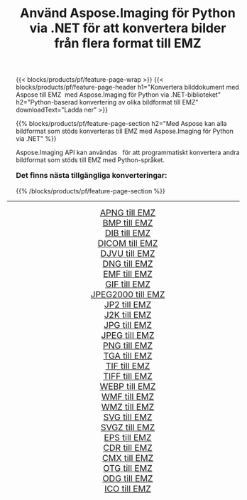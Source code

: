 ﻿---
title: Använd Aspose.Imaging för Python via .NET för att konvertera bilder från flera format till EMZ 
weight: 3920
url: /sv/python-net/conversion/to/emz/ 
lang: sv
langdirlevel: 2
locales: zh-hans,ja,it,ru,de,es,fr,nl,id,lt,pl,pt,vi,tr,ko,zh-hant,ar,hi,th,sv,cs,uk,he
description: Du kan använda Aspose.Imaging för Python via .NET-biblioteket för att konvertera från en mängd olika format till EMZ
---

{{< blocks/products/pf/feature-page-wrap >}}
{{< blocks/products/pf/feature-page-header h1="Konvertera bilddokument med Aspose till EMZ  med Aspose.Imaging för Python via .NET-biblioteket" h2="Python-baserad konvertering av olika bildformat till EMZ" downloadText="Ladda ner" >}}


{{% blocks/products/pf/feature-page-section  h2="Med Aspose kan alla bildformat som stöds konverteras till EMZ med Aspose.Imaging för Python via .NET" %}}
<p align=justify>Aspose.Imaging API kan användas   för att programmatiskt konvertera andra bildformat som stöds till EMZ med Python-språket.</p>
<h3 style="margin-top:16px;">
Det finns nästa tillgängliga konverteringar:
</h3>
{{% /blocks/products/pf/feature-page-section %}}
<div class="container-fluid productfamilypage bg-gray">
    <div class="convertypes bg-gray agp-content section">
        <div class="container">
		<hr style="margin-left:-20px;"/>
		<div class="row other-converters" style="gap: 10px;font-size: 19px;text-align:center;">
		    <div class='col-md-3 other-converter remove-lp remove-rp'><a href="/imaging/sv/python-net/conversion/apng-to-emz/" style="padding:15px;">APNG till EMZ</a></div>
<div class='col-md-3 other-converter remove-lp remove-rp'><a href="/imaging/sv/python-net/conversion/bmp-to-emz/" style="padding:15px;">BMP till EMZ</a></div>
<div class='col-md-3 other-converter remove-lp remove-rp'><a href="/imaging/sv/python-net/conversion/dib-to-emz/" style="padding:15px;">DIB till EMZ</a></div>
<div class='col-md-3 other-converter remove-lp remove-rp'><a href="/imaging/sv/python-net/conversion/dicom-to-emz/" style="padding:15px;">DICOM till EMZ</a></div>
<div class='col-md-3 other-converter remove-lp remove-rp'><a href="/imaging/sv/python-net/conversion/djvu-to-emz/" style="padding:15px;">DJVU till EMZ</a></div>
<div class='col-md-3 other-converter remove-lp remove-rp'><a href="/imaging/sv/python-net/conversion/dng-to-emz/" style="padding:15px;">DNG till EMZ</a></div>
<div class='col-md-3 other-converter remove-lp remove-rp'><a href="/imaging/sv/python-net/conversion/emf-to-emz/" style="padding:15px;">EMF till EMZ</a></div>
<div class='col-md-3 other-converter remove-lp remove-rp'><a href="/imaging/sv/python-net/conversion/gif-to-emz/" style="padding:15px;">GIF till EMZ</a></div>
<div class='col-md-3 other-converter remove-lp remove-rp'><a href="/imaging/sv/python-net/conversion/jpeg2000-to-emz/" style="padding:15px;">JPEG2000 till EMZ</a></div>
<div class='col-md-3 other-converter remove-lp remove-rp'><a href="/imaging/sv/python-net/conversion/jp2-to-emz/" style="padding:15px;">JP2 till EMZ</a></div>
<div class='col-md-3 other-converter remove-lp remove-rp'><a href="/imaging/sv/python-net/conversion/j2k-to-emz/" style="padding:15px;">J2K till EMZ</a></div>
<div class='col-md-3 other-converter remove-lp remove-rp'><a href="/imaging/sv/python-net/conversion/jpg-to-emz/" style="padding:15px;">JPG till EMZ</a></div>
<div class='col-md-3 other-converter remove-lp remove-rp'><a href="/imaging/sv/python-net/conversion/jpeg-to-emz/" style="padding:15px;">JPEG till EMZ</a></div>
<div class='col-md-3 other-converter remove-lp remove-rp'><a href="/imaging/sv/python-net/conversion/png-to-emz/" style="padding:15px;">PNG till EMZ</a></div>
<div class='col-md-3 other-converter remove-lp remove-rp'><a href="/imaging/sv/python-net/conversion/tga-to-emz/" style="padding:15px;">TGA till EMZ</a></div>
<div class='col-md-3 other-converter remove-lp remove-rp'><a href="/imaging/sv/python-net/conversion/tif-to-emz/" style="padding:15px;">TIF till EMZ</a></div>
<div class='col-md-3 other-converter remove-lp remove-rp'><a href="/imaging/sv/python-net/conversion/tiff-to-emz/" style="padding:15px;">TIFF till EMZ</a></div>
<div class='col-md-3 other-converter remove-lp remove-rp'><a href="/imaging/sv/python-net/conversion/webp-to-emz/" style="padding:15px;">WEBP till EMZ</a></div>
<div class='col-md-3 other-converter remove-lp remove-rp'><a href="/imaging/sv/python-net/conversion/wmf-to-emz/" style="padding:15px;">WMF till EMZ</a></div>
<div class='col-md-3 other-converter remove-lp remove-rp'><a href="/imaging/sv/python-net/conversion/wmz-to-emz/" style="padding:15px;">WMZ till EMZ</a></div>
<div class='col-md-3 other-converter remove-lp remove-rp'><a href="/imaging/sv/python-net/conversion/svg-to-emz/" style="padding:15px;">SVG till EMZ</a></div>
<div class='col-md-3 other-converter remove-lp remove-rp'><a href="/imaging/sv/python-net/conversion/svgz-to-emz/" style="padding:15px;">SVGZ till EMZ</a></div>
<div class='col-md-3 other-converter remove-lp remove-rp'><a href="/imaging/sv/python-net/conversion/eps-to-emz/" style="padding:15px;">EPS till EMZ</a></div>
<div class='col-md-3 other-converter remove-lp remove-rp'><a href="/imaging/sv/python-net/conversion/cdr-to-emz/" style="padding:15px;">CDR till EMZ</a></div>
<div class='col-md-3 other-converter remove-lp remove-rp'><a href="/imaging/sv/python-net/conversion/cmx-to-emz/" style="padding:15px;">CMX till EMZ</a></div>
<div class='col-md-3 other-converter remove-lp remove-rp'><a href="/imaging/sv/python-net/conversion/otg-to-emz/" style="padding:15px;">OTG till EMZ</a></div>
<div class='col-md-3 other-converter remove-lp remove-rp'><a href="/imaging/sv/python-net/conversion/odg-to-emz/" style="padding:15px;">ODG till EMZ</a></div>
<div class='col-md-3 other-converter remove-lp remove-rp'><a href="/imaging/sv/python-net/conversion/ico-to-emz/" style="padding:15px;">ICO till EMZ</a></div>
                </div>
        </div>
    </div>
</div>
<br/>

